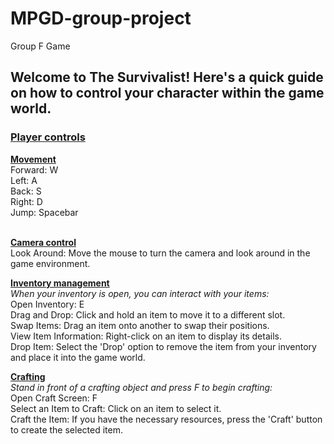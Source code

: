 # MPGD-group-project <br>
Group F Game <br>

<h2>Welcome to The Survivalist! Here's a quick guide on how to control your character within the game world. </h2>

<h3><ins>Player controls</ins></h3>
<ins><b>Movement</b></ins> <br>
Forward: W <br>
Left: A <br>
Back: S <br>
Right: D <br>
Jump: Spacebar <br> <br>

<ins><b>Camera control</b></ins> <br>
Look Around: Move the mouse to turn the camera and look around in the game environment. <br>

<ins><b>Inventory management</b></ins> <br>
*When your inventory is open, you can interact with your items:* <br>
Open Inventory: E <br>
Drag and Drop: Click and hold an item to move it to a different slot. <br>
Swap Items: Drag an item onto another to swap their positions. <br>
View Item Information: Right-click on an item to display its details. <br>
Drop Item: Select the 'Drop' option to remove the item from your inventory and place it into the game world. <br>

<ins><b>Crafting</b></ins> <br>
*Stand in front of a crafting object and press F to begin crafting:* <br>
Open Craft Screen: F <br>
Select an Item to Craft: Click on an item to select it. <br>
Craft the Item: If you have the necessary resources, press the 'Craft' button to create the selected item. <br>
